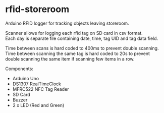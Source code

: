 # rfid-storeroom
Arduino RFID logger for tracking objects leaving storeroom.

Scanner allows for logging each rfid tag on SD card in csv format.<br>
Each day is separate file containing date, time, tag UID and tag data field.

Time between scans is hard coded to 400ms to prevent double scanning.<br>
Time between scanning the same tag is hard coded to 20s to prevent double scanning the same item if scanning few items in a row.

Components:
- Arduino Uno
- DS1307 RealTimeClock
- MFRC522 NFC Tag Reader
- SD Card
- Buzzer
- 2 x LED (Red and Green)
